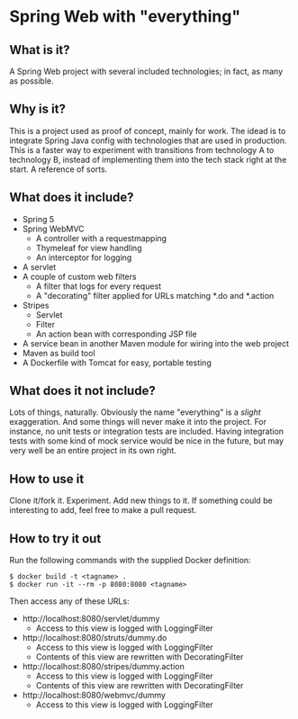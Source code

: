# Spring Web with "everything"

## What is it?
A Spring Web project with several included technologies; in fact, as many as possible.

## Why is it?
This is a project used as proof of concept, mainly for work. The idead is to 
integrate Spring Java config with technologies that are used in production. 
This is a faster way to experiment with transitions from technology A to 
technology B, instead of implementing them into the tech stack right at the 
start. A reference of sorts.

## What does it include?
* Spring 5
* Spring WebMVC
    * A controller with a requestmapping
    * Thymeleaf for view handling
    * An interceptor for logging
* A servlet
* A couple of custom web filters
    * A filter that logs for every request
    * A "decorating" filter applied for URLs matching *.do and *.action
* Stripes 
    * Servlet
    * Filter
    * An action bean with corresponding JSP file
* A service bean in another Maven module for wiring into the web project
* Maven as build tool
* A Dockerfile with Tomcat for easy, portable testing

## What does it not include?
Lots of things, naturally. Obviously the name "everything" is a *slight* exaggeration. 
And some things will never make it into the project. For instance, no unit tests or 
integration tests are included. Having integration tests with some kind of mock 
service would be nice in the future, but may very well be an entire project in its 
own right.

## How to use it
Clone it/fork it. Experiment. Add new things to it. If something could be interesting 
to add, feel free to make a pull request.

## How to try it out
Run the following commands with the supplied Docker definition:
```shell script
$ docker build -t <tagname> .
$ docker run -it --rm -p 8080:8080 <tagname>
```

Then access any of these URLs:
* http://localhost:8080/servlet/dummy
    * Access to this view is logged with LoggingFilter
* http://localhost:8080/struts/dummy.do
    * Access to this view is logged with LoggingFilter
    * Contents of this view are rewritten with DecoratingFilter 
* http://localhost:8080/stripes/dummy.action
    * Access to this view is logged with LoggingFilter
    * Contents of this view are rewritten with DecoratingFilter 
* http://localhost:8080/webmvc/dummy
    * Access to this view is logged with LoggingFilter